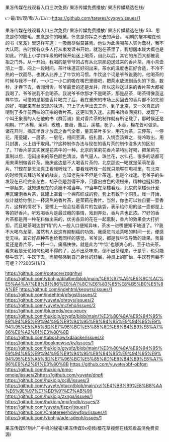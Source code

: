 果冻传媒在线观看入口三次免费/
果冻传媒免费播放/
果冻传媒精选在线/


👉最/新/观/看/入/口/👉https://github.com/tareres/cyxpvt/issues/1

果冻传媒在线观看入口三次免费/
果冻传媒免费播放/
果冻传媒精选在线/
	53、思念是你的睫毛，想念是你的眼黛，怀念是你挥之不去的声音。
明朝的屠本畯在他的书《茗芨》里这样写道：一吸而尽俗莫甚焉。他认为此类喝茶人实为蠢材，我不大认同。古时候有众多人打从束发读书开始，就泡在茶里了，我想屠本畯大概也是如此。??我上小学四年级的时候开始迷上喝茶，自此以后，其它的东西大都被我拒之门外。从一开始，我喝的是爷爷的占有从北京那边送过来的香片茶，用小茶壶沏上一壶，闷上一段时间，茶叶味道正好闷出来，茶水的温度也正好合适，不冷不热的一饮而尽，也就从此养上了牛饮的习惯。牛饮这个词是爷爷说我的，他喝茶的时候与我不一样，一小口一小口的吸在嘴巴里砸吧，把茶水放流到舌头的下面，数秒，才吞下去，香润滑舌。爷爷最爱的还是龙井，所以这些送过来的香片茶大都被我喝了。爷爷说我不会喝茶。我说爷爷你那才不是喝茶，那是品茶，喝茶得像我这样牛饮。可惜的是那些香片喝完了后，我在重庆的市场上买回去的香片都不如先前的好，喝起来有丝涩涩的味道。??上了大学出去工作，到了北京，又一次真正的喝到了多年前回味的正宗的香片茶。这更叫我入迷。去图书馆查阅资料，发现了一个叫王象晋的人在他的书《群芳谱》里对香片茶的制作就有所记载了，那时候还是明朝。??“木棉，茉莉，玫瑰，蔷薇，蕙兰，莲橘，栀子，木香，棉花皆可做茶。诸花开时，摘其半含才放蕊之香气全者，量其茶叶多少，用花为茶，三停茶，一停花，用瓷罐，一层茶，一层花，相间至满，纸扎固，入锅壶汤煮之，待冷取出，用只封裹，火上焙干取用。”??这种制作办法与现在的香片茶的制作没多大的区别了。??香片茶其实就是花茶中的一种。北京的茉莉花香片茶特别好喝，把茉莉花熏制以后，泡闷出来的茶色颜色清淡，香气逼人。珠兰花，水仙花，很多的话都可用来熏制做香片茶。重庆这边是不大喝香片茶的，北京那边一喝就是茉莉花香片。??现在是无法真正看戏听戏了。要看戏听戏一般就只能够在电视里。在北京的时候我去拜访爷爷的战友，方知老先生不但是个茶迷，也是个戏迷。老爷子的头发现在已经完全花白，胡子倒是刮得干净，只露出白色的须根来，精神也挺抖擞，一聊起来，就知道现在的茶瘾不减当年。??当年在茶楼看戏，北京的茶楼伙计爱用瓦罐泡香片茶，瓦罐上罩着一个棉布织成的套，套上有数千个洞孔。戏一开始，伙计就给你倒上一杯滚热的香片茶，是茉莉花香片。当然，你也可以独自要一壶香片，这样的情况下，壶嘴上一般会挂着香片的包装袋，表示给你用的这一壶都是上等的好香片。听戏喝香片是最过瘾的事情，戏到弄处，香片茶也正浓。??好的香片茶都是用一种花料做出来的，优劣各异的花在一起熏制，香片的效果会大打折扣，而且喝茶喝达到“精”的人一般入口便知异味，茶水一进嘴便知不地道了。??我不大喝乌龙茶，虽然有人说这有抑制癌的功效。我感觉乌龙茶喝的时间一长，便感觉无味。其它好品种茶也给我同样的感觉。爷爷说，都是我牛饮导致的效果。我最爱还是香片茶，一杯一口，痛痛快快，就是此为“牛饮”也够爽心的。至于功夫茶，看来我是无论如何也喝不得的了，品不出茶味来，倒不出茶理来，于是乎，也只能够牛饮了。牛饮下去，尚能够感到自己身体的舒展，神灵上的旷怡，牛饮有何尝不可呢？??2005/11/13


https://github.com/rootoore/zqgnhwi
https://github.com/vbnhju/dilulbm/blob/main/%E6%97%A5%E6%9C%AC%E5%A4%A7%E8%B1%86%E8%A1%8C%E6%83%85%E8%B5%B0%E5%8A%BF
https://github.com/indehtml/keowrs/issues/1
https://github.com/indehtml/pfsgst/issues/2
https://github.com/yuyete/ohroys/issues/2
https://github.com/yuyete/mcfehq/issues/2
https://github.com/bluereds/xeu-xeucy
https://github.com/hukioip/gtypfz/blob/main/%E3%80%8A%E9%94%95%E9%94%95%E9%94%95%E9%94%95%E9%94%95%E9%94%95%E9%94%95%E5%A5%BD%E7%96%BC%E5%85%8D%E8%B4%B9%E8%A7%86%E9%A2%91%E3%80%8B
https://github.com/tuboshow/xdaaoke/issues/3
https://github.com/booknewse/kv/issues/1
https://github.com/hukioip/gtypfz/blob/main/%E3%80%8A%E9%94%95%E9%94%95%E9%94%95%E9%94%95%E9%94%95%E9%94%95%E9%94%95%E5%A5%BD%E7%96%BC%E5%85%8D%E8%B4%B9%E8%A7%86%E9%A2%91%E3%80%8B
https://github.com/yuyete/obf-obfgm
https://github.com/hukioip/pmo-pmoie/issues/2https://github.com/yuyete/dnpfj
https://github.com/hukioip/ocjll/issues/3
https://github.com/yuyete/ntucq/blob/main/xzl%E4%BB%99%E8%B8%AA%E6%9E%97%E7%BD%91%E7%AB%99
https://github.com/hukioip/zxnga/issues/1
https://github.com/hukioip/mpifmdb/issues/3
https://github.com/yuyete/fjzpx/issues/1
https://github.com/Createree/hdwwfpw/issues/4
https://github.com/vbnhju/ade-adeph/issues/1

果冻传媒91制片厂手机的秘密/果冻传媒9x视频/樱花草视频在线观看高清免费资源/
